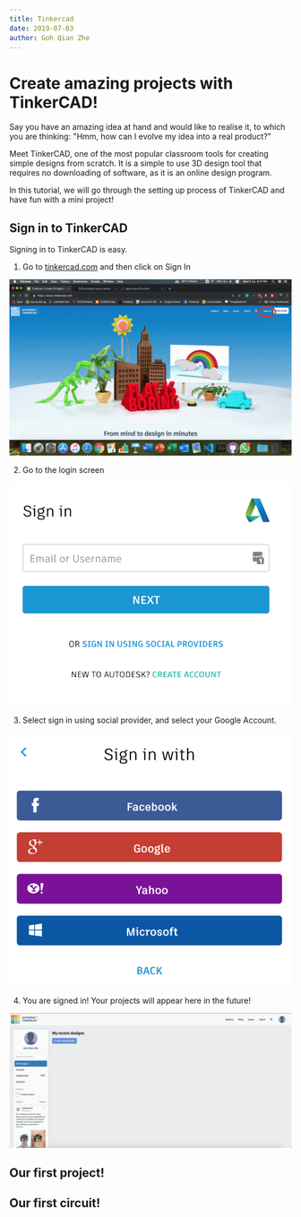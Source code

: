 ```yaml
---
title: Tinkercad
date: 2019-07-03
author: Goh Qian Zhe
---
```


# Create amazing projects with TinkerCAD!

Say you have an amazing idea at hand and would like to realise it, to which you are thinking: "Hmm, how can I evolve my idea into a real product?"

Meet TinkerCAD, one of the most popular classroom tools for creating simple designs from scratch. It is a simple to use 3D design tool that requires no downloading of software, as it is an online design program.

In this tutorial, we will go through the setting up process of TinkerCAD and have fun with a mini project!

## Sign in to TinkerCAD

Signing in to TinkerCAD is easy.

1. Go to [tinkercad.com](https://www.tinkercad.com/) and then click on Sign In

![tinkerCAD](https://raw.githubusercontent.com/d3lta-v/SSTuino/master/Image%20Assets/Tutorial%20Image%20Assets/tinkercad/tinkerCAD.png)

2. Go to the login screen

![signIn](https://raw.githubusercontent.com/d3lta-v/SSTuino/master/Image%20Assets/Tutorial%20Image%20Assets/tinkercad/signIn.png)

3. Select sign in using social provider, and select your Google Account.

![socialProvider](https://raw.githubusercontent.com/d3lta-v/SSTuino/master/Image%20Assets/Tutorial%20Image%20Assets/tinkercad/signInSocialProvider.png)

4. You are signed in! Your projects will appear here in the future!

![mainLanding](https://raw.githubusercontent.com/d3lta-v/SSTuino/master/Image%20Assets/Tutorial%20Image%20Assets/tinkercad/mainLanding.png)

## Our first project!

## Our first circuit!

